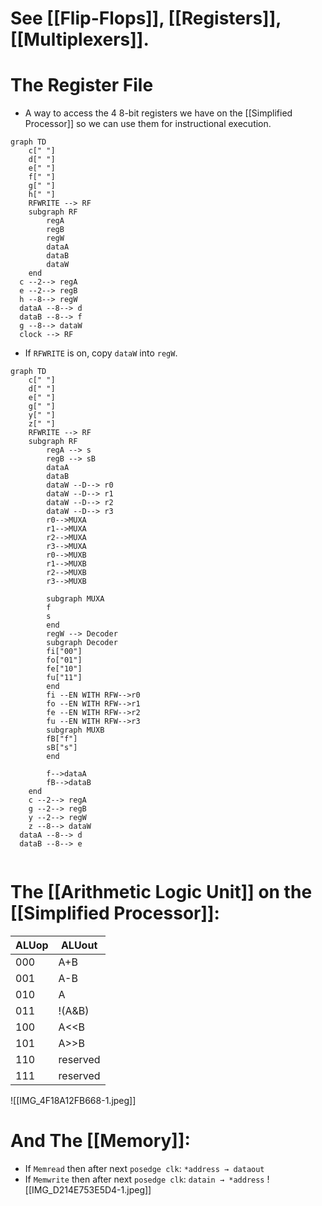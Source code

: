 # See [[Flip-Flops]], [[Registers]], [[Multiplexers]].

# The Register File

- A way to access the 4 8-bit registers we have on the [[Simplified Processor]] so we can use them for instructional execution.

```mermaid
graph TD
	c[" "]
	d[" "]
	e[" "]
	f[" "]
	g[" "]
	h[" "]
	RFWRITE --> RF
	subgraph RF
		regA
		regB
		regW
		dataA
		dataB
		dataW
	end
  c --2--> regA
  e --2--> regB
  h --8--> regW
  dataA --8--> d
  dataB --8--> f
  g --8--> dataW
  clock --> RF
```

- If `RFWRITE` is on, copy `dataW` into `regW`.

```mermaid
graph TD
	c[" "]
	d[" "]
	e[" "]
	g[" "]
	y[" "]
	z[" "]
	RFWRITE --> RF
	subgraph RF
		regA --> s
		regB --> sB
		dataA
		dataB
		dataW --D--> r0
		dataW --D--> r1
		dataW --D--> r2
		dataW --D--> r3
		r0-->MUXA
		r1-->MUXA
		r2-->MUXA
		r3-->MUXA
		r0-->MUXB
		r1-->MUXB
		r2-->MUXB
		r3-->MUXB
		
		subgraph MUXA
		f
		s
		end
		regW --> Decoder
		subgraph Decoder
		fi["00"]
		fo["01"]
		fe["10"]
		fu["11"]
		end
		fi --EN WITH RFW-->r0
		fo --EN WITH RFW-->r1
		fe --EN WITH RFW-->r2
		fu --EN WITH RFW-->r3
		subgraph MUXB
		fB["f"]
		sB["s"]
		end
		
		f-->dataA
		fB-->dataB
	end
	c --2--> regA
	g --2--> regB
	y --2--> regW
	z --8--> dataW
  dataA --8--> d
  dataB --8--> e
  
```

# The [[Arithmetic Logic Unit]] on the [[Simplified Processor]]:

|ALUop|ALUout|
|---|---|
|000|A+B|
|001|A-B|
|010|A|
|011|!(A&B)|
|100|A<<B|
|101|A>>B|
|110|reserved|
|111|reserved|
![[IMG_4F18A12FB668-1.jpeg]]
# And The [[Memory]]:

- If `Memread` then after next `posedge clk`: `*address → dataout`
- If `Memwrite` then after next `posedge clk`: `datain → *address`
![[IMG_D214E753E5D4-1.jpeg]]